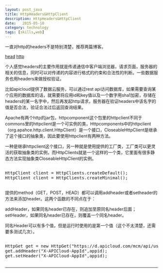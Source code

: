 ```yaml
---
layout: post_java
title: HttpHeaders&HttpClient
description: HttpHeaders&HttpClient
date:   2015-05-10
category: technology
tags: [skills,web]
---
```


一直对http的headers不是特别清楚，推荐两篇博客。

[head](http://www.cnblogs.com/yuzhongwusan/archive/2011/10/20/2218954.html)
[http](http://www.cnblogs.com/li0803/archive/2008/11/03/1324746.html)

<!-- more -->

个人感觉headers的主要作用就是传递通信中客户端浏览器，请求页面，服务器的相关的信息，同时可以对传递的内容进行格式的约束和合法性的判断。一些数据服务也用headers来做授权验证。

比如apicloud提供了数据云服务，可以通过rest api访问数据库，如果需要查询某个应用的数据库的话，就需要将应用id和key值以及一个数字用sha1加密，存储在headers的某一名字中，然后再发起http请求，服务器在验证headers中该名字的值是否合法，验证合法过后返回查询结果。

Apache有两个http的jar包，httpcomponent这个包里的httpclient不同于commons里的httpclient是一个可实例的类，Httpcomponents中的httpclient（org.apahce.http.client.HttpClient）是一个接口，CloseableHttpClient是继承了这个接口的抽象类，因此要使用httpclient有两种方法。

一种是继承httpclient这个接口，另一种就是使用提供的工厂类，工厂类可以更灵活的获取抽象类的实例，而HttpClients就是一个这样的一个类，它里面有很多静态方法实现抽象类CloseableHttpClient的实例。

<pre class="brush: java">

HttpClient client = HttpClients.createDefault();
HttpClient client = HttpClients.createMinimal();

</pre>

提供的method（GET，POST，HEAD）都可以调用addheader或者setheader的方法来添加header。这两个函数的不同点在于：

addHeader，如果同名header已存在，则追加至原同名header后面；setHeader，如果同名header已存在，则覆盖一个同名header。

同名Header可以有多个值，但是运行时使用的是第一个值（这个不太清楚，还需要多测试几次）。

<pre class="brush: java">

HttpGet get = new HttpGet("https://d.apicloud.com/mcm/api/user/");
get.addHeader("X-APICloud-AppId",appid);
get.setHeader("X-APICloud-AppId",appid);

</pre>

---



